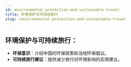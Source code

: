 ```yaml
---
id: environmental-protection-and-sustainable-travel
title: 环境保护与可持续旅行
slug: /environmental-protection-and-sustainable-travel
---
```


## 环境保护与可持续旅行：

- **环保意识**：介绍中国的环保政策和当地环保倡议。
- **可持续旅行建议**：提供减少旅行对环境影响的实用建议。


